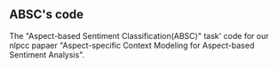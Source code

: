 ## ABSC's code
The "Aspect-based Sentiment Classification(ABSC)" task' code for our nlpcc papaer "Aspect-specific Context Modeling for Aspect-based Sentiment Analysis".
